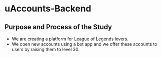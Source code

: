 # uAccounts-Backend

## Purpose and Process of the Study

- We are creating a platform for League of Legends lovers.
- We open new accounts using a bot app and we offer these accounts to users by raising them to level 30.